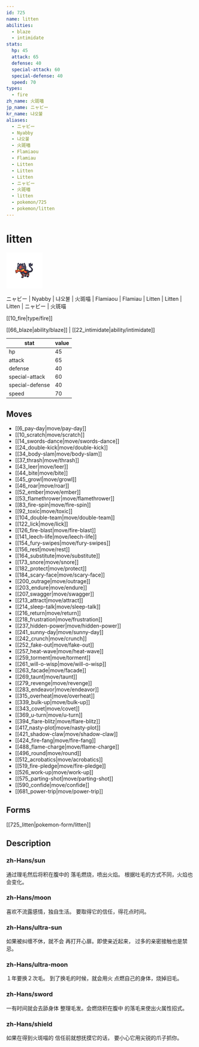```yaml
---
id: 725
name: litten
abilities:
  - blaze
  - intimidate
stats:
  hp: 45
  attack: 65
  defense: 40
  special-attack: 60
  special-defense: 40
  speed: 70
types:
  - fire
zh_name: 火斑喵
jp_name: ニャビー
kr_name: 냐오불
aliases:
  - ニャビー
  - Nyabby
  - 냐오불
  - 火斑喵
  - Flamiaou
  - Flamiau
  - Litten
  - Litten
  - Litten
  - ニャビー
  - 火斑喵
  - litten
  - pokemon/725
  - pokemon/litten
---
```

# litten

![](https://raw.githubusercontent.com/PokeAPI/sprites/master/sprites/pokemon/725.png)

ニャビー | Nyabby | 냐오불 | 火斑喵 | Flamiaou | Flamiau | Litten | Litten | Litten | ニャビー | 火斑喵

[[10_fire|type/fire]]

[[66_blaze|ability/blaze]] | [[22_intimidate|ability/intimidate]]

|stat|value|
|---|---|
|hp|45|
|attack|65|
|defense|40|
|special-attack|60|
|special-defense|40|
|speed|70|


## Moves

- [[6_pay-day|move/pay-day]]
- [[10_scratch|move/scratch]]
- [[14_swords-dance|move/swords-dance]]
- [[24_double-kick|move/double-kick]]
- [[34_body-slam|move/body-slam]]
- [[37_thrash|move/thrash]]
- [[43_leer|move/leer]]
- [[44_bite|move/bite]]
- [[45_growl|move/growl]]
- [[46_roar|move/roar]]
- [[52_ember|move/ember]]
- [[53_flamethrower|move/flamethrower]]
- [[83_fire-spin|move/fire-spin]]
- [[92_toxic|move/toxic]]
- [[104_double-team|move/double-team]]
- [[122_lick|move/lick]]
- [[126_fire-blast|move/fire-blast]]
- [[141_leech-life|move/leech-life]]
- [[154_fury-swipes|move/fury-swipes]]
- [[156_rest|move/rest]]
- [[164_substitute|move/substitute]]
- [[173_snore|move/snore]]
- [[182_protect|move/protect]]
- [[184_scary-face|move/scary-face]]
- [[200_outrage|move/outrage]]
- [[203_endure|move/endure]]
- [[207_swagger|move/swagger]]
- [[213_attract|move/attract]]
- [[214_sleep-talk|move/sleep-talk]]
- [[216_return|move/return]]
- [[218_frustration|move/frustration]]
- [[237_hidden-power|move/hidden-power]]
- [[241_sunny-day|move/sunny-day]]
- [[242_crunch|move/crunch]]
- [[252_fake-out|move/fake-out]]
- [[257_heat-wave|move/heat-wave]]
- [[259_torment|move/torment]]
- [[261_will-o-wisp|move/will-o-wisp]]
- [[263_facade|move/facade]]
- [[269_taunt|move/taunt]]
- [[279_revenge|move/revenge]]
- [[283_endeavor|move/endeavor]]
- [[315_overheat|move/overheat]]
- [[339_bulk-up|move/bulk-up]]
- [[343_covet|move/covet]]
- [[369_u-turn|move/u-turn]]
- [[394_flare-blitz|move/flare-blitz]]
- [[417_nasty-plot|move/nasty-plot]]
- [[421_shadow-claw|move/shadow-claw]]
- [[424_fire-fang|move/fire-fang]]
- [[488_flame-charge|move/flame-charge]]
- [[496_round|move/round]]
- [[512_acrobatics|move/acrobatics]]
- [[519_fire-pledge|move/fire-pledge]]
- [[526_work-up|move/work-up]]
- [[575_parting-shot|move/parting-shot]]
- [[590_confide|move/confide]]
- [[681_power-trip|move/power-trip]]

## Forms



[[725_litten|pokemon-form/litten]]

## Description

### zh-Hans/sun

通过理毛然后将积在腹中的
落毛燃烧，喷出火焰。
根据吐毛的方式不同，火焰也会变化。

### zh-Hans/moon

喜欢不流露感情，独自生活。
要取得它的信任，得花点时间。

### zh-Hans/ultra-sun

如果被纠缠不休，就不会
再打开心扉。即使亲近起来，
过多的亲密接触也是禁忌。

### zh-Hans/ultra-moon

１年要换２次毛。
到了换毛的时候，就会用火
点燃自己的身体，烧掉旧毛。

### zh-Hans/sword

一有时间就会去舔身体
整理毛发。会燃烧积在腹中
的落毛来使出火属性招式。

### zh-Hans/shield

如果在得到火斑喵的
信任前就想抚摸它的话，
要小心它用尖锐的爪子抓你。

